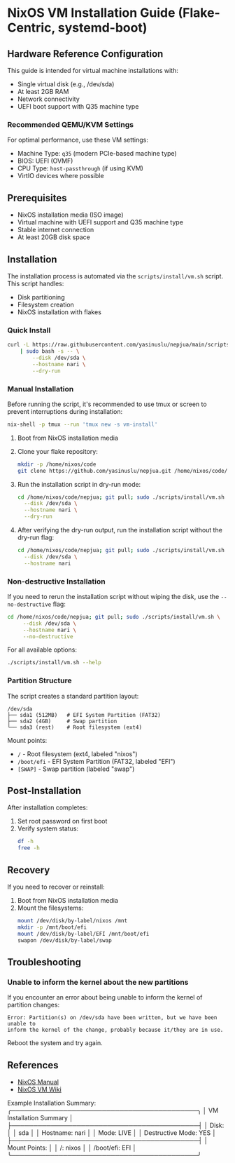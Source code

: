 # NixOS VM Installation Guide (Flake-Centric, systemd-boot)

## Hardware Reference Configuration

This guide is intended for virtual machine installations with:

- Single virtual disk (e.g., /dev/sda)
- At least 2GB RAM
- Network connectivity
- UEFI boot support with Q35 machine type

### Recommended QEMU/KVM Settings

For optimal performance, use these VM settings:

- Machine Type: `q35` (modern PCIe-based machine type)
- BIOS: UEFI (OVMF)
- CPU Type: `host-passthrough` (if using KVM)
- VirtIO devices where possible

## Prerequisites

- NixOS installation media (ISO image)
- Virtual machine with UEFI support and Q35 machine type
- Stable internet connection
- At least 20GB disk space

## Installation

The installation process is automated via the `scripts/install/vm.sh` script.
This script handles:

- Disk partitioning
- Filesystem creation
- NixOS installation with flakes

### Quick Install

```bash
curl -L https://raw.githubusercontent.com/yasinuslu/nepjua/main/scripts/install/vm.sh \
    | sudo bash -s -- \
        --disk /dev/sda \
        --hostname nari \
        --dry-run
```

### Manual Installation

Before running the script, it's recommended to use tmux or screen to prevent
interruptions during installation:

```bash
nix-shell -p tmux --run 'tmux new -s vm-install'
```

1. Boot from NixOS installation media

2. Clone your flake repository:
   ```bash
   mkdir -p /home/nixos/code
   git clone https://github.com/yasinuslu/nepjua.git /home/nixos/code/nepjua
   ```

3. Run the installation script in dry-run mode:
   ```bash
   cd /home/nixos/code/nepjua; git pull; sudo ./scripts/install/vm.sh \
     --disk /dev/sda \
     --hostname nari \
     --dry-run
   ```

4. After verifying the dry-run output, run the installation script without the
   dry-run flag:
   ```bash
   cd /home/nixos/code/nepjua; git pull; sudo ./scripts/install/vm.sh \
     --disk /dev/sda \
     --hostname nari
   ```

### Non-destructive Installation

If you need to rerun the installation script without wiping the disk, use the
`--no-destructive` flag:

```bash
cd /home/nixos/code/nepjua; git pull; sudo ./scripts/install/vm.sh \
     --disk /dev/sda \
     --hostname nari \
     --no-destructive
```

For all available options:

```bash
./scripts/install/vm.sh --help
```

### Partition Structure

The script creates a standard partition layout:

```plaintext
/dev/sda
├── sda1 (512MB)   # EFI System Partition (FAT32)
├── sda2 (4GB)     # Swap partition
└── sda3 (rest)    # Root filesystem (ext4)
```

Mount points:

- `/` - Root filesystem (ext4, labeled "nixos")
- `/boot/efi` - EFI System Partition (FAT32, labeled "EFI")
- `[SWAP]` - Swap partition (labeled "swap")

## Post-Installation

After installation completes:

1. Set root password on first boot
2. Verify system status:
   ```bash
   df -h
   free -h
   ```

## Recovery

If you need to recover or reinstall:

1. Boot from NixOS installation media
2. Mount the filesystems:
   ```bash
   mount /dev/disk/by-label/nixos /mnt
   mkdir -p /mnt/boot/efi
   mount /dev/disk/by-label/EFI /mnt/boot/efi
   swapon /dev/disk/by-label/swap
   ```

## Troubleshooting

### Unable to inform the kernel about the new partitions

If you encounter an error about being unable to inform the kernel of partition
changes:

```plaintext
Error: Partition(s) on /dev/sda have been written, but we have been unable to
inform the kernel of the change, probably because it/they are in use.
```

Reboot the system and try again.

## References

- [NixOS Manual](https://nixos.org/manual/nixos/stable/)
- [NixOS VM Wiki](https://nixos.wiki/wiki/NixOS_in_a_VM)

Example Installation Summary: ╭───────────────────────────────────────────╮ │ VM
Installation Summary │ ├───────────────────────────────────────────┤ │ Disk: │ │
sda │ │ Hostname: nari │ │ Mode: LIVE │ │ Destructive Mode: YES │
├───────────────────────────────────────────┤ │ Mount Points: │ │ /: nixos │ │
/boot/efi: EFI │ ╰───────────────────────────────────────────╯
